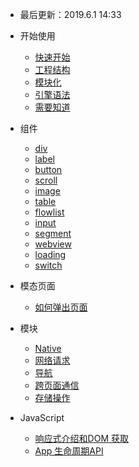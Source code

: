 - 最后更新：2019.6.1 14:33
- 开始使用

  - [快速开始](quickstart.md)
  - [工程结构](create-project.md)
  - [模块化](module.md)
  - [引擎语法](syntax.md)
  - [需要知道](addition.md)
- 组件
  - [div](div.md)
  - [label](label.md)
  - [button](button.md)
  - [scroll](scroll.md)
  - [image](image.md)
  - [table](table.md)
  - [flowlist](flowlist.md)
  - [input](input.md)
  - [segment](segment.md)
  - [webview](webview.md)
  - [loading](loading.md)
  - [switch](switch.md)

- 模态页面
  - [如何弹出页面](modal.md) 

- 模块
  - [Native](jsapi.md)
  - [网络请求](http.md)
  - [导航](nav.md)
  - [跨页面通信](broadcast.md)
  - [存储操作](storage.md)
  

- JavaScript

  - [响应式介绍和DOM 获取](reactive.md)
  - [App 生命周期API](appevent.md)
 

